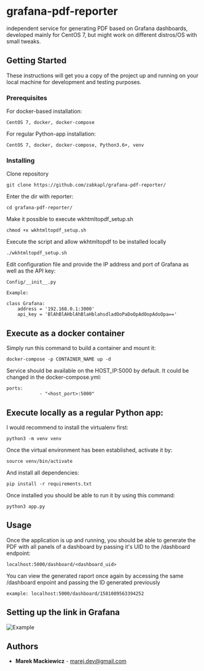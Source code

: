 # grafana-pdf-reporter

independent service for generating PDF based on Grafana dashboards, developed mainly for CentOS 7, but might work on different distros/OS with small tweaks.

## Getting Started

These instructions will get you a copy of the project up and running on your local machine for development and testing purposes.

### Prerequisites

For docker-based installation:

```
CentOS 7, docker, docker-compose
```

For regular Python-app installation:

```
CentOS 7, docker, docker-compose, Python3.6+, venv
```

### Installing

Clone repository

```
git clone https://github.com/zabkapl/grafana-pdf-reporter/
```

Enter the dir with reporter:

```
cd grafana-pdf-reporter/
```

Make it possible to execute wkhtmltopdf_setup.sh

```
chmod +x wkhtmltopdf_setup.sh
```

Execute the script and allow wkhtmltopdf to be installed locally

```
./wkhtmltopdf_setup.sh
```

Edit configuration file and provide the IP address and port of Grafana as well as the API key:

```
Config/__init__.py

Example:

class Grafana:
    address = '192.168.0.1:3000'
    api_key = 'BlAhBlAHblAhBlaHblahsdladOoPaDoOpAdOopAdoOpa=='

```

## Execute as a docker container

Simply run this command to build a container and mount it:

```
docker-compose -p CONTAINER_NAME up -d
```

Service should be available on the HOST_IP:5000 by default. It could be changed in the docker-compose.yml:

```
ports:
            - "<host_port>:5000"
```

## Execute locally as a regular Python app:

I would recommend to install the virtualenv first:

```
python3 -m venv venv
```

Once the virtual environment has been established, activate it by:

```
source venv/bin/activate
```

And install all dependencies:

```
pip install -r requirements.txt
```

Once installed you should be able to run it by using this command:

```
python3 app.py
```
## Usage

Once the application is up and running, you should be able to generate the PDF with all panels of a dashboard by passing it's UID to the /dashboard endpoint:

```
localhost:5000/dashboard/<dashboard_uid>
```

You can view the generated raport once again by accessing the same /dashboard enpoint and passing the ID generated previously

```
example: localhost:5000/dashboard/1581089563394252
```

## Setting up the link in Grafana

![Example](https://i.imgur.com/e8P57hs.png)

## Authors

* **Marek Mackiewicz** - [marej.dev@gmail.com](https://github.com/lasagnu)

